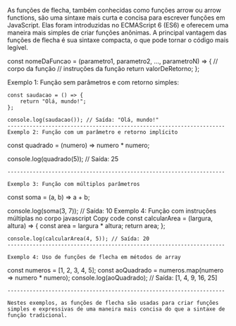 As funções de flecha, também conhecidas como funções arrow ou arrow functions, são uma sintaxe mais curta e concisa para escrever funções em JavaScript. Elas foram introduzidas no ECMAScript 6 (ES6) e oferecem uma maneira mais simples de criar funções anônimas. A principal vantagem das funções de flecha é sua sintaxe compacta, o que pode tornar o código mais legível.

const nomeDaFuncao = (parametro1, parametro2, ..., parametroN) => {
    // corpo da função
    // instruções da função
    return valorDeRetorno;
};


Exemplo 1: Função sem parâmetros e com retorno simples:
~~~
const saudacao = () => {
    return "Olá, mundo!";
};

console.log(saudacao()); // Saída: "Olá, mundo!"
---------------------------------------------------------------------
Exemplo 2: Função com um parâmetro e retorno implícito

~~~
const quadrado = (numero) => numero * numero;

console.log(quadrado(5)); // Saída: 25
~~~
---------------------------------------------------------------------

Exemplo 3: Função com múltiplos parâmetros
~~~
const soma = (a, b) => a + b;

console.log(soma(3, 7)); // Saída: 10
Exemplo 4: Função com instruções múltiplas no corpo
javascript
Copy code
const calcularArea = (largura, altura) => {
    const area = largura * altura;
    return area;
};
~~~
console.log(calcularArea(4, 5)); // Saída: 20
---------------------------------------------------------------------

Exemplo 4: Uso de funções de flecha em métodos de array
~~~
const numeros = [1, 2, 3, 4, 5];
const aoQuadrado = numeros.map(numero => numero * numero);
console.log(aoQuadrado); // Saída: [1, 4, 9, 16, 25]
~~~
---------------------------------------------------------------------

Nestes exemplos, as funções de flecha são usadas para criar funções simples e expressivas de uma maneira mais concisa do que a sintaxe de função tradicional. 